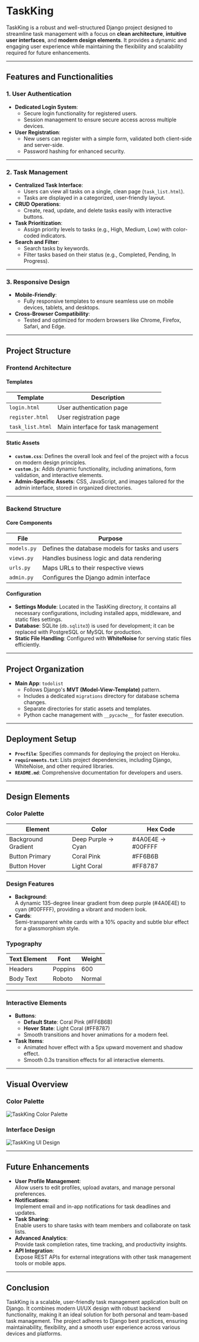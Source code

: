 # TaskKing

TaskKing is a robust and well-structured Django project designed to streamline task management with a focus on **clean architecture**, **intuitive user interfaces**, and **modern design elements**. It provides a dynamic and engaging user experience while maintaining the flexibility and scalability required for future enhancements.

---

## **Features and Functionalities**

### **1. User Authentication**
- **Dedicated Login System**: 
  - Secure login functionality for registered users.
  - Session management to ensure secure access across multiple devices.
- **User Registration**: 
  - New users can register with a simple form, validated both client-side and server-side.
  - Password hashing for enhanced security.

---

### **2. Task Management**
- **Centralized Task Interface**:
  - Users can view all tasks on a single, clean page (`task_list.html`).
  - Tasks are displayed in a categorized, user-friendly layout.
- **CRUD Operations**:
  - Create, read, update, and delete tasks easily with interactive buttons.
- **Task Prioritization**:
  - Assign priority levels to tasks (e.g., High, Medium, Low) with color-coded indicators.
- **Search and Filter**:
  - Search tasks by keywords.
  - Filter tasks based on their status (e.g., Completed, Pending, In Progress).

---

### **3. Responsive Design**
- **Mobile-Friendly**:
  - Fully responsive templates to ensure seamless use on mobile devices, tablets, and desktops.
- **Cross-Browser Compatibility**:
  - Tested and optimized for modern browsers like Chrome, Firefox, Safari, and Edge.

---

## **Project Structure**

### **Frontend Architecture**

#### **Templates**
| **Template**    | **Description**                      |
|-----------------|--------------------------------------|
| `login.html`    | User authentication page             |
| `register.html` | User registration page               |
| `task_list.html`| Main interface for task management   |

#### **Static Assets**
- **`custom.css`**: Defines the overall look and feel of the project with a focus on modern design principles.
- **`custom.js`**: Adds dynamic functionality, including animations, form validation, and interactive elements.
- **Admin-Specific Assets**: CSS, JavaScript, and images tailored for the admin interface, stored in organized directories.

---

### **Backend Structure**

#### **Core Components**
| **File**        | **Purpose**                                      |
|-----------------|--------------------------------------------------|
| `models.py`     | Defines the database models for tasks and users   |
| `views.py`      | Handles business logic and data rendering         |
| `urls.py`       | Maps URLs to their respective views               |
| `admin.py`      | Configures the Django admin interface             |

#### **Configuration**
- **Settings Module**: Located in the TaskKing directory, it contains all necessary configurations, including installed apps, middleware, and static files settings.
- **Database**: SQLite (`db.sqlite3`) is used for development; it can be replaced with PostgreSQL or MySQL for production.
- **Static File Handling**: Configured with **WhiteNoise** for serving static files efficiently.

---

## **Project Organization**
- **Main App**: `todolist`
  - Follows Django's **MVT (Model-View-Template)** pattern.
  - Includes a dedicated `migrations` directory for database schema changes.
  - Separate directories for static assets and templates.
  - Python cache management with `__pycache__` for faster execution.

---

## **Deployment Setup**
- **`Procfile`**: Specifies commands for deploying the project on Heroku.
- **`requirements.txt`**: Lists project dependencies, including Django, WhiteNoise, and other required libraries.
- **`README.md`**: Comprehensive documentation for developers and users.

---

## **Design Elements**

### **Color Palette**
| **Element**         | **Color**           | **Hex Code**  |
|---------------------|---------------------|---------------|
| Background Gradient | Deep Purple → Cyan  | #4A0E4E → #00FFFF |
| Button Primary      | Coral Pink          | #FF6B6B       |
| Button Hover        | Light Coral         | #FF8787       |

### **Design Features**
- **Background**:  
  A dynamic 135-degree linear gradient from deep purple (#4A0E4E) to cyan (#00FFFF), providing a vibrant and modern look.
- **Cards**:  
  Semi-transparent white cards with a 10% opacity and subtle blur effect for a glassmorphism style.

### **Typography**
| **Text Element**  | **Font**     | **Weight** |
|-------------------|--------------|------------|
| Headers           | Poppins      | 600        |
| Body Text         | Roboto       | Normal     |

---

### **Interactive Elements**
- **Buttons**:
  - **Default State**: Coral Pink (#FF6B6B)
  - **Hover State**: Light Coral (#FF8787)
  - Smooth transitions and hover animations for a modern feel.
- **Task Items**:
  - Animated hover effect with a 5px upward movement and shadow effect.
  - Smooth 0.3s transition effects for all interactive elements.

---

## **Visual Overview**

### Color Palette
![TaskKing Color Palette](image)

### Interface Design
![TaskKing UI Design](image)

---

## **Future Enhancements**
- **User Profile Management**:  
  Allow users to edit profiles, upload avatars, and manage personal preferences.
- **Notifications**:  
  Implement email and in-app notifications for task deadlines and updates.
- **Task Sharing**:  
  Enable users to share tasks with team members and collaborate on task lists.
- **Advanced Analytics**:  
  Provide task completion rates, time tracking, and productivity insights.
- **API Integration**:  
  Expose REST APIs for external integrations with other task management tools or mobile apps.

---

## **Conclusion**
TaskKing is a scalable, user-friendly task management application built on Django. It combines modern UI/UX design with robust backend functionality, making it an ideal solution for both personal and team-based task management. The project adheres to Django best practices, ensuring maintainability, flexibility, and a smooth user experience across various devices and platforms.

